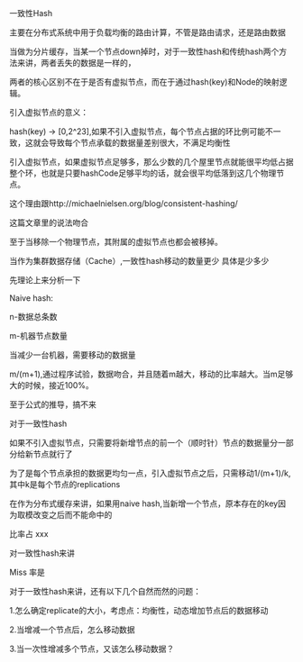 一致性Hash

主要在分布式系统中用于负载均衡的路由计算，不管是路由请求，还是路由数据

当做为分片缓存，当某一个节点down掉时，对于一致性hash和传统hash两个方法来讲，两者丢失的数据是一样的，



两者的核心区别不在于是否有虚拟节点，而在于通过hash(key)和Node的映射逻辑。

引入虚拟节点的意义：

hash(key) -> [0,2^23],如果不引入虚拟节点，每个节点占据的环比例可能不一致，这就会导致每个节点承载的数据量差别很大，不满足均衡性

引入虚拟节点，如果虚拟节点足够多，那么少数的几个屋里节点就能很平均低占据整个环，也就是只要hashCode足够平均的话，就会很平均低落到这几个物理节点。

这个理由跟http://michaelnielsen.org/blog/consistent-hashing/

这篇文章里的说法吻合

至于当移除一个物理节点，其附属的虚拟节点也都会被移掉。

当作为集群数据存储（Cache）,一致性hash移动的数量更少 具体是少多少

先理论上来分析一下

Naive hash:

n-数据总条数

m-机器节点数量

当减少一台机器，需要移动的数据量

m/(m+1),通过程序试验，数据吻合，并且随着m越大，移动的比率越大。当m足够大的时候，接近100%。

至于公式的推导，搞不来

对于一致性hash

如果不引入虚拟节点，只需要将新增节点的前一个（顺时针）节点的数据量分一部分给新节点就行了

为了是每个节点承担的数据更均匀一点，引入虚拟节点之后，只需移动1/(m+1)/k,其中k是每个节点的replications



在作为分布式缓存来讲，如果用naive hash,当新增一个节点，原本存在的key因为取模改变之后而不能命中的

比率占 xxx

对一致性hash来讲

Miss 率是



对于一致性hash来讲，还有以下几个自然而然的问题：

1.怎么确定replicate的大小，考虑点：均衡性，动态增加节点后的数据移动

2.当增减一个节点后，怎么移动数据

3.当一次性增减多个节点，又该怎么移动数据？


